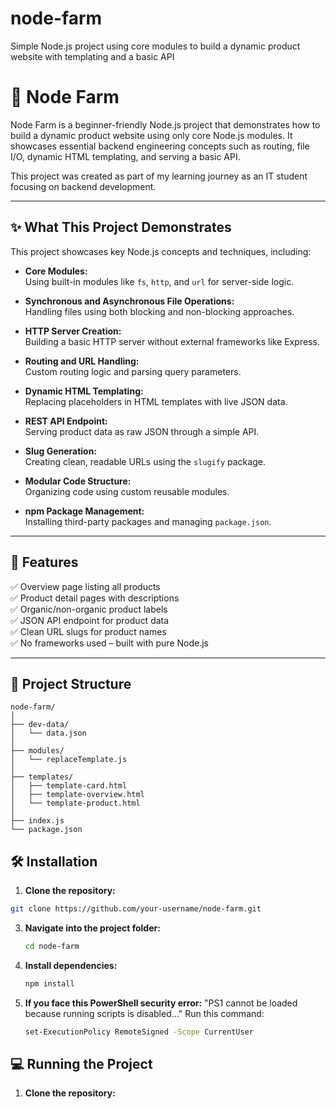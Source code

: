 # node-farm
Simple Node.js project using core modules to build a dynamic product website with templating and a basic API
# 🌱 Node Farm

Node Farm is a beginner-friendly Node.js project that demonstrates how to build a dynamic product website using only core Node.js modules. It showcases essential backend engineering concepts such as routing, file I/O, dynamic HTML templating, and serving a basic API.

This project was created as part of my learning journey as an IT student focusing on backend development.

---

## ✨ What This Project Demonstrates

This project showcases key Node.js concepts and techniques, including:

- **Core Modules:**  
  Using built-in modules like `fs`, `http`, and `url` for server-side logic.

- **Synchronous and Asynchronous File Operations:**  
  Handling files using both blocking and non-blocking approaches.

- **HTTP Server Creation:**  
  Building a basic HTTP server without external frameworks like Express.

- **Routing and URL Handling:**  
  Custom routing logic and parsing query parameters.

- **Dynamic HTML Templating:**  
  Replacing placeholders in HTML templates with live JSON data.

- **REST API Endpoint:**  
  Serving product data as raw JSON through a simple API.

- **Slug Generation:**  
  Creating clean, readable URLs using the `slugify` package.

- **Modular Code Structure:**  
  Organizing code using custom reusable modules.

- **npm Package Management:**  
  Installing third-party packages and managing `package.json`.

---

## 🚀 Features

✅ Overview page listing all products  
✅ Product detail pages with descriptions  
✅ Organic/non-organic product labels  
✅ JSON API endpoint for product data  
✅ Clean URL slugs for product names  
✅ No frameworks used – built with pure Node.js  

---

## 📂 Project Structure
```pgsql
node-farm/
│
├── dev-data/
│   └── data.json
│
├── modules/
│   └── replaceTemplate.js
│
├── templates/
│   ├── template-card.html
│   ├── template-overview.html
│   └── template-product.html
│
├── index.js
└── package.json
```

## 🛠️ Installation

  1. **Clone the repository:**
  ```bash
  git clone https://github.com/your-username/node-farm.git
```
3. **Navigate into the project folder:**
   ```bash
   cd node-farm
   ```
4. **Install dependencies:**
   ```bash
   npm install
   ```
5. **If you face this PowerShell security error:**
     "PS1 cannot be loaded because running scripts is disabled..."
  Run this command:
   ```bash
   set-ExecutionPolicy RemoteSigned -Scope CurrentUser
   ```
## 💻 Running the Project

  1. **Clone the repository:**
